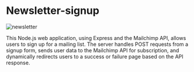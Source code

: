 # Newsletter-signup

![newsletter](https://github.com/diorithaliti/Newsletter-signup/assets/74361197/a5de7577-1cc2-46a0-ab13-ca04e3c08268)

This Node.js web application, using Express and the Mailchimp API, allows users to sign up for a mailing list. 
The server handles POST requests from a signup form, sends user data to the Mailchimp API for subscription, and dynamically redirects users to a success or failure page based on the API response. 
